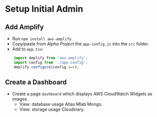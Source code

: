 # Setup Initial Admin

## Add Amplify
- Run `npm install aws-amplify`.
- Copy/paste from *Alpha Project* the `app-config.js` into the `src` folder.
- Add to `app.tsx`:
```javascript
    import Amplify from 'aws-amplify';
    import config from './app-config';
    Amplify.configure(config.aws);
```

## Create a Dashboard
- Create a page `dashboard` which displays AWS CloudWatch Widgets as images.
    - View: database usage Atlas Mlab Mongo.
    - View: storage usage Cloudinary.
